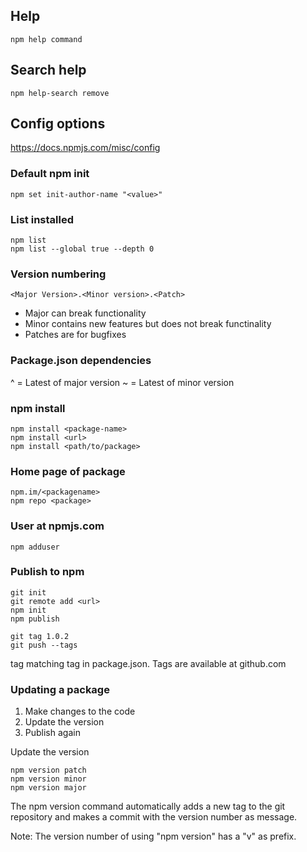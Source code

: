 
## Help

```
npm help command
```

## Search help

````
npm help-search remove
````

## Config options

https://docs.npmjs.com/misc/config

### Default npm init
```
npm set init-author-name "<value>"
```

### List installed
```
npm list
npm list --global true --depth 0
```

### Version numbering

```
<Major Version>.<Minor version>.<Patch>
````

- Major can break functionality
- Minor contains new features but does not break functinality
- Patches are for bugfixes

### Package.json dependencies

^ = Latest of major version
~ = Latest of minor version

### npm install

```
npm install <package-name>
npm install <url>
npm install <path/to/package>
```

### Home page of package

```
npm.im/<packagename>
npm repo <package>
```

### User at npmjs.com

```
npm adduser
```

### Publish to npm

```
git init
git remote add <url>
npm init
npm publish

git tag 1.0.2
git push --tags
```

tag matching tag in package.json. Tags are available at github.com

### Updating a package

1. Make changes to the code
2. Update the version
3. Publish again

Update the version
```
npm version patch
npm version minor
npm version major
```

The npm version command automatically adds a new tag to the git repository and
makes a commit with the version number as message.

Note: The version number of using "npm version" has a "v" as prefix.